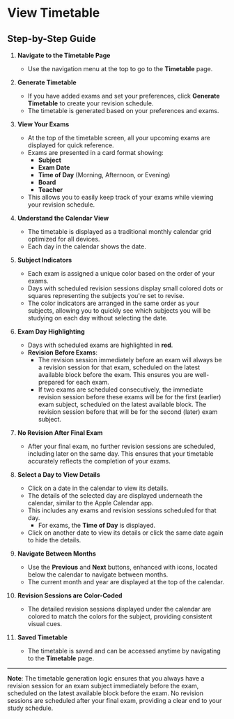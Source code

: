 # View Timetable

## Step-by-Step Guide

1. **Navigate to the Timetable Page**
   - Use the navigation menu at the top to go to the **Timetable** page.

2. **Generate Timetable**
   - If you have added exams and set your preferences, click **Generate Timetable** to create your revision schedule.
   - The timetable is generated based on your preferences and exams.

3. **View Your Exams**
   - At the top of the timetable screen, all your upcoming exams are displayed for quick reference.
   - Exams are presented in a card format showing:
     - **Subject**
     - **Exam Date**
     - **Time of Day** (Morning, Afternoon, or Evening)
     - **Board**
     - **Teacher**
   - This allows you to easily keep track of your exams while viewing your revision schedule.

4. **Understand the Calendar View**
   - The timetable is displayed as a traditional monthly calendar grid optimized for all devices.
   - Each day in the calendar shows the date.

5. **Subject Indicators**
   - Each exam is assigned a unique color based on the order of your exams.
   - Days with scheduled revision sessions display small colored dots or squares representing the subjects you're set to revise.
   - The color indicators are arranged in the same order as your subjects, allowing you to quickly see which subjects you will be studying on each day without selecting the date.

6. **Exam Day Highlighting**
   - Days with scheduled exams are highlighted in **red**.
   - **Revision Before Exams**:
     - The revision session immediately before an exam will always be a revision session for that exam, scheduled on the latest available block before the exam. This ensures you are well-prepared for each exam.
     - If two exams are scheduled consecutively, the immediate revision session before these exams will be for the first (earlier) exam subject, scheduled on the latest available block. The revision session before that will be for the second (later) exam subject.

7. **No Revision After Final Exam**
   - After your final exam, no further revision sessions are scheduled, including later on the same day. This ensures that your timetable accurately reflects the completion of your exams.

8. **Select a Day to View Details**
   - Click on a date in the calendar to view its details.
   - The details of the selected day are displayed underneath the calendar, similar to the Apple Calendar app.
   - This includes any exams and revision sessions scheduled for that day.
     - For exams, the **Time of Day** is displayed.
   - Click on another date to view its details or click the same date again to hide the details.

9. **Navigate Between Months**
   - Use the **Previous** and **Next** buttons, enhanced with icons, located below the calendar to navigate between months.
   - The current month and year are displayed at the top of the calendar.

10. **Revision Sessions are Color-Coded**
    - The detailed revision sessions displayed under the calendar are colored to match the colors for the subject, providing consistent visual cues.

11. **Saved Timetable**
    - The timetable is saved and can be accessed anytime by navigating to the **Timetable** page.

---

**Note**: The timetable generation logic ensures that you always have a revision session for an exam subject immediately before the exam, scheduled on the latest available block before the exam. No revision sessions are scheduled after your final exam, providing a clear end to your study schedule.